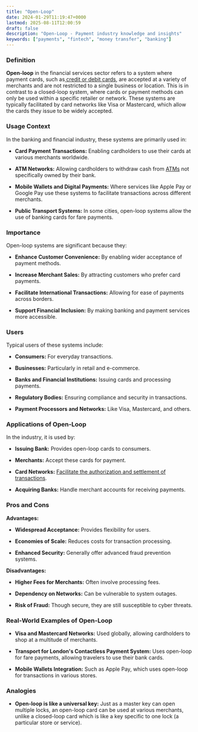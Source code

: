 ```yaml
---
title: "Open-Loop"
date: 2024-01-29T11:19:47+0000
lastmod: 2025-08-11T12:00:59
draft: false
description: "Open-Loop - Payment industry knowledge and insights"
keywords: ["payments", "fintech", "money transfer", "banking"]
---
```


### Definition

**Open-loop** in the financial services sector refers to a system where payment cards, such as[ credit or debit cards](https://faisalkhanllc.xyz/resources/payments-wiki/r/regulated-cards/), are accepted at a variety of merchants and are not restricted to a single business or location. This is in contrast to a closed-loop system, where cards or payment methods can only be used within a specific retailer or network. These systems are typically facilitated by card networks like Visa or Mastercard, which allow the cards they issue to be widely accepted.

### Usage Context

In the banking and financial industry, these systems are primarily used in:

- **Card Payment Transactions:** Enabling cardholders to use their cards at various merchants worldwide.

- **ATM Networks:** Allowing cardholders to withdraw cash from [ATMs](https://faisalkhanllc.xyz/resources/payments-wiki/a/automated-teller-machine-atm/) not specifically owned by their bank.

- **Mobile Wallets and Digital Payments:** Where services like Apple Pay or Google Pay use these systems to facilitate transactions across different merchants.

- **Public Transport Systems:** In some cities, open-loop systems allow the use of banking cards for fare payments.

### Importance

Open-loop systems are significant because they:

- **Enhance Customer Convenience:** By enabling wider acceptance of payment methods.

- **Increase Merchant Sales:** By attracting customers who prefer card payments.

- **Facilitate International Transactions:** Allowing for ease of payments across borders.

- **Support Financial Inclusion:** By making banking and payment services more accessible.

### Users

Typical users of these systems include:

- **Consumers:** For everyday transactions.

- **Businesses:** Particularly in retail and e-commerce.

- **Banks and Financial Institutions:** Issuing cards and processing payments.

- **Regulatory Bodies:** Ensuring compliance and security in transactions.

- **Payment Processors and Networks:** Like Visa, Mastercard, and others.

### Applications of Open-Loop

In the industry, it is used by:

- **Issuing Bank:** Provides open-loop cards to consumers.

- **Merchants:** Accept these cards for payment.

- **Card Networks:** [Facilitate the authorization and settlement of transactions](https://faisalkhanllc.xyz/resources/payments-wiki/c/card-networks/).

- **Acquiring Banks:** Handle merchant accounts for receiving payments.

### Pros and Cons

**Advantages:**

- **Widespread Acceptance:** Provides flexibility for users.

- **Economies of Scale:** Reduces costs for transaction processing.

- **Enhanced Security:** Generally offer advanced fraud prevention systems.

**Disadvantages:**

- **Higher Fees for Merchants:** Often involve processing fees.

- **Dependency on Networks:** Can be vulnerable to system outages.

- **Risk of Fraud:** Though secure, they are still susceptible to cyber threats.

### Real-World Examples of Open-Loop

- **Visa and Mastercard Networks:** Used globally, allowing cardholders to shop at a multitude of merchants.

- **Transport for London's Contactless Payment System:** Uses open-loop for fare payments, allowing travelers to use their bank cards.

- **Mobile Wallets Integration:** Such as Apple Pay, which uses open-loop for transactions in various stores.

### Analogies

- **Open-loop is like a universal key:** Just as a master key can open multiple locks, an open-loop card can be used at various merchants, unlike a closed-loop card which is like a key specific to one lock (a particular store or service).